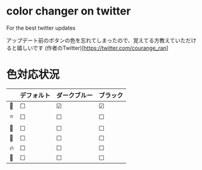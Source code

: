 ﻿# color changer on twitter

For the best twitter updates

アップデート前のボタンの色を忘れてしまったので、覚えてる方教えていただけると嬉しいです
(作者のTwitter)[https://twitter.com/courange_ran]

# 色対応状況

||デフォルト|ダークブルー|ブラック|
|--|--|--|--|
|&#x1f499;|&#9744;|&#9745;|&#9745;|
|&#x2b50;|&#9744;|&#9744;|&#9744;|
|&#x1f338;|&#9744;|&#9744;|&#9744;|
|&#x1f419;|&#9744;|&#9744;|&#9744;|
|&#x1f525;|&#9744;|&#9744;|&#9744;|
|&#x1f951;|&#9744;|&#9744;|&#9744;|
